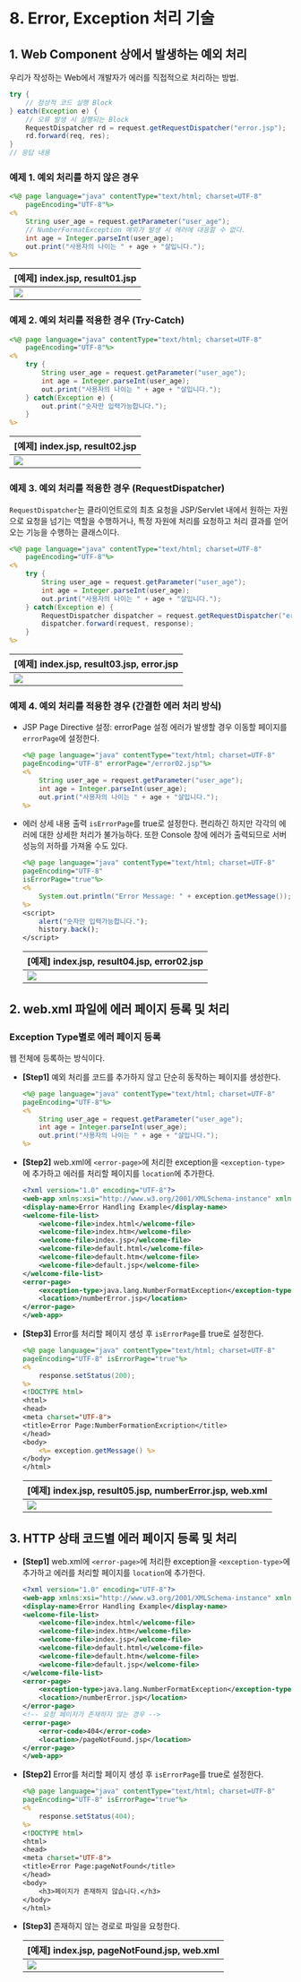 # 8. Error, Exception 처리 기술

## 1. Web Component 상에서 발생하는 예외 처리
우리가 작성하는 Web에서 개발자가 에러를 직접적으로 처리하는 방법.

```Java
try {
    // 정상적 코드 실행 Block
} eatch(Exception e) {
    // 오류 발생 시 실행되는 Block
    RequestDispatcher rd = request.getRequestDispatcher("error.jsp"); 
    rd.forward(req, res);
}
// 응답 내용
```
### 예제 1. 예외 처리를 하지 않은 경우
```JSP
<%@ page language="java" contentType="text/html; charset=UTF-8"
    pageEncoding="UTF-8"%>
<%
	String user_age = request.getParameter("user_age");
	// NumberFormatException 예외가 발생 시 에러에 대응할 수 없다.
	int age = Integer.parseInt(user_age);	
	out.print("사용자의 나이는 " + age + "살입니다.");
%>
```
| [예제] index.jsp, result01.jsp |
| --- |
| ![](https://github.com/juyonglee/JSP-Servlet-Study/blob/master/08.%20Error%2C%20Exception%20처리%20기술/Images/Case1.gif)  |


### 예제 2. 예외 처리를 적용한 경우 (Try-Catch)
```JSP
<%@ page language="java" contentType="text/html; charset=UTF-8"
    pageEncoding="UTF-8"%>
<%
	try {
		String user_age = request.getParameter("user_age");
		int age = Integer.parseInt(user_age);
		out.print("사용자의 나이는 " + age + "살입니다.");
	} catch(Exception e) {
		out.print("숫자만 입력가능합니다.");
	}
%>
```
| [예제] index.jsp, result02.jsp |
| --- |
| ![](https://github.com/juyonglee/JSP-Servlet-Study/blob/master/08.%20Error%2C%20Exception%20처리%20기술/Images/Case2.gif)  |


### 예제 3. 예외 처리를 적용한 경우 (RequestDispatcher)
`RequestDispatcher`는 클라이언트로의 최초 요청을 JSP/Servlet 내에서 원하는 자원으로 요청을 넘기는 역할을 수행하거나, 특정 자원에 처리를 요청하고 처리 결과를 얻어오는 기능을 수행하는 클래스이다.
```JSP
<%@ page language="java" contentType="text/html; charset=UTF-8"
    pageEncoding="UTF-8"%>
<%
	try {
		String user_age = request.getParameter("user_age");
		int age = Integer.parseInt(user_age);
		out.print("사용자의 나이는 " + age + "살입니다.");
	} catch(Exception e) {
		RequestDispatcher dispatcher = request.getRequestDispatcher("error.jsp");
		dispatcher.forward(request, response);
	}
%>
```
| [예제] index.jsp, result03.jsp, error.jsp |
| --- |
| ![](https://github.com/juyonglee/JSP-Servlet-Study/blob/master/08.%20Error%2C%20Exception%20처리%20기술/Images/Case3.gif)  |

### 예제 4. 예외 처리를 적용한 경우 (간결한 에러 처리 방식)
 - JSP Page Directive 설정: errorPage 설정
    에러가 발생할 경우 이동할 페이지를 `errorPage`에 설정한다.
    ```JSP
    <%@ page language="java" contentType="text/html; charset=UTF-8"
    pageEncoding="UTF-8" errorPage="/error02.jsp"%>
    <%
	    String user_age = request.getParameter("user_age");
	    int age = Integer.parseInt(user_age);
	    out.print("사용자의 나이는 " + age + "살입니다.");
    %>
    ```
- 에러 상세 내용 출력
    `isErrorPage`를 true로 설정한다. 편리하긴 하지만 각각의 에러에 대한 상세한 처리가 불가능하다. 또한 Console 창에 에러가 출력되므로 서버 성능의 저하를 가져올 수도 있다.
    ```JSP
    <%@ page language="java" contentType="text/html; charset=UTF-8"
    pageEncoding="UTF-8" 
    isErrorPage="true"%>
    <%
	    System.out.println("Error Message: " + exception.getMessage());
    %>
    <script>
	    alert("숫자만 입력가능합니다.");
	    history.back();
    </script>
    ```
    | [예제] index.jsp, result04.jsp, error02.jsp |
    | --- |
    | ![](https://github.com/juyonglee/JSP-Servlet-Study/blob/master/08.%20Error%2C%20Exception%20처리%20기술/Images/Case4.gif)  |

## 2. web.xml 파일에 에러 페이지 등록 및 처리
### Exception Type별로 에러 페이지 등록
웹 전체에 등록하는 방식이다.
- **[Step1]** 예외 처리를 코드를 추가하지 않고 단순히 동작하는 페이지를 생성한다.
    ```JSP
    <%@ page language="java" contentType="text/html; charset=UTF-8"
    pageEncoding="UTF-8"%>
    <%
        String user_age = request.getParameter("user_age");
        int age = Integer.parseInt(user_age);
        out.print("사용자의 나이는 " + age + "살입니다.");
    %>
    ```
- **[Step2]** web.xml에 `<error-page>`에 처리한 exception을 `<exception-type>`에 추가하고 에러를 처리할 페이지를 `location`에 추가한다.
    ```xml
   <?xml version="1.0" encoding="UTF-8"?>
    <web-app xmlns:xsi="http://www.w3.org/2001/XMLSchema-instance" xmlns="http://xmlns.jcp.org/xml/ns/javaee" xsi:schemaLocation="http://xmlns.jcp.org/xml/ns/javaee http://xmlns.jcp.org/xml/ns/javaee/web-app_4_0.xsd" id="WebApp_ID" version="4.0">
    <display-name>Error Handling Example</display-name>
    <welcome-file-list>
        <welcome-file>index.html</welcome-file>
        <welcome-file>index.htm</welcome-file>
        <welcome-file>index.jsp</welcome-file>
        <welcome-file>default.html</welcome-file>
        <welcome-file>default.htm</welcome-file>
        <welcome-file>default.jsp</welcome-file>
    </welcome-file-list>
    <error-page>
        <exception-type>java.lang.NumberFormatException</exception-type>
        <location>/numberError.jsp</location>
    </error-page>
    </web-app>
    ```
- **[Step3]** Error를 처리할 페이지 생성 후 `isErrorPage`를 true로 설정한다.
    ```JSP
    <%@ page language="java" contentType="text/html; charset=UTF-8"
    pageEncoding="UTF-8" isErrorPage="true"%>
    <%
        response.setStatus(200);
    %>
    <!DOCTYPE html>
    <html>
    <head>
    <meta charset="UTF-8">
    <title>Error Page:NumberFormationExcription</title>
    </head>
    <body>
        <%= exception.getMessage() %>
    </body>
    </html>
    ```
    | [예제] index.jsp, result05.jsp, numberError.jsp, web.xml |
    | --- |
    | ![](https://github.com/juyonglee/JSP-Servlet-Study/blob/master/08.%20Error%2C%20Exception%20처리%20기술/Images/Case5.gif) |

## 3. HTTP 상태 코드별 에러 페이지 등록 및 처리
- **[Step1]** web.xml에 `<error-page>`에 처리한 exception을 `<exception-type>`에 추가하고 에러를 처리할 페이지를 `location`에 추가한다.
    ```xml
  <?xml version="1.0" encoding="UTF-8"?>
    <web-app xmlns:xsi="http://www.w3.org/2001/XMLSchema-instance" xmlns="http://xmlns.jcp.org/xml/ns/javaee" xsi:schemaLocation="http://xmlns.jcp.org/xml/ns/javaee http://xmlns.jcp.org/xml/ns/javaee/web-app_4_0.xsd" id="WebApp_ID" version="4.0">
    <display-name>Error Handling Example</display-name>
    <welcome-file-list>
        <welcome-file>index.html</welcome-file>
        <welcome-file>index.htm</welcome-file>
        <welcome-file>index.jsp</welcome-file>
        <welcome-file>default.html</welcome-file>
        <welcome-file>default.htm</welcome-file>
        <welcome-file>default.jsp</welcome-file>
    </welcome-file-list>
    <error-page>
        <exception-type>java.lang.NumberFormatException</exception-type>
        <location>/numberError.jsp</location>
    </error-page>
    <!-- 요청 페이지가 존재하지 않는 경우 -->
    <error-page>
        <error-code>404</error-code>
        <location>/pageNotFound.jsp</location>
    </error-page>
    </web-app>
    ```
- **[Step2]** Error를 처리할 페이지 생성 후 `isErrorPage`를 true로 설정한다.
    ```JSP
  <%@ page language="java" contentType="text/html; charset=UTF-8"
    pageEncoding="UTF-8" isErrorPage="true"%>
    <%
        response.setStatus(404);
    %>
    <!DOCTYPE html>
    <html>
    <head>
    <meta charset="UTF-8">
    <title>Error Page:pageNotFound</title>
    </head>
    <body>
        <h3>페이지가 존재하지 않습니다.</h3>
    </body>
    </html>
    ```
- **[Step3]** 존재하지 않는 경로로 파일을 요청한다.
    
    | [예제] index.jsp, pageNotFound.jsp, web.xml |
    | --- |
    | ![](https://github.com/juyonglee/JSP-Servlet-Study/blob/master/08.%20Error%2C%20Exception%20처리%20기술/Images/Case6.gif) |
